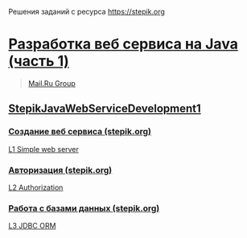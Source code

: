 Решения заданий с ресурса https://stepik.org

# [Разработка веб сервиса на Java (часть 1)](https://stepik.org/course/146/syllabus)
> [Mail.Ru Group](https://stepik.org/org/mailru)
## [StepikJavaWebServiceDevelopment1](https://github.com/sergbelov/Stepik/tree/StepikJavaWebServiceDevelopment1/StepikJavaWebServiceDevelopment1)<br>

### [Создание веб сервиса (stepik.org)](https://stepik.org/lesson/12196/step/12?unit=2765)
[L1 Simple web server](https://github.com/sergbelov/Stepik/tree/StepikJavaWebServiceDevelopment1/StepikJavaWebServiceDevelopment1/L1%20Simple%20web%20server)<br>

### [Авторизация (stepik.org)](https://stepik.org/lesson/12497/step/15?unit=2967)
[L2 Authorization](https://github.com/sergbelov/Stepik/tree/StepikJavaWebServiceDevelopment1/StepikJavaWebServiceDevelopment1/L2%20Authorization)<br>

### [Работа с базами данных (stepik.org)](https://stepik.org/lesson/12405/step/15?unit=2835)
[L3 JDBC ORM](https://github.com/sergbelov/Stepik/tree/StepikJavaWebServiceDevelopment1/StepikJavaWebServiceDevelopment1/L3%20JDBC%20ORM)<br><br>

	